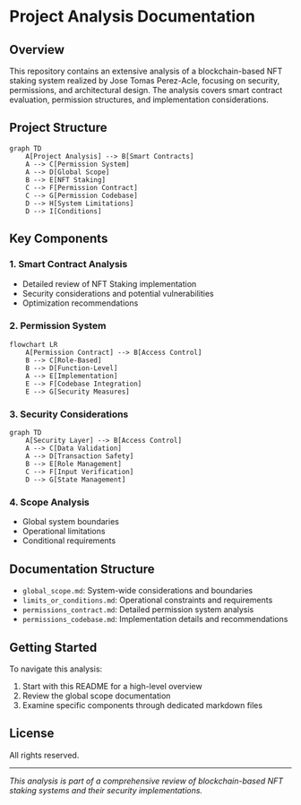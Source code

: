 # Project Analysis Documentation

## Overview
This repository contains an extensive analysis of a blockchain-based NFT staking system realized by Jose Tomas Perez-Acle, focusing on security, permissions, and architectural design. The analysis covers smart contract evaluation, permission structures, and implementation considerations.

## Project Structure
```mermaid
graph TD
    A[Project Analysis] --> B[Smart Contracts]
    A --> C[Permission System]
    A --> D[Global Scope]
    B --> E[NFT Staking]
    C --> F[Permission Contract]
    C --> G[Permission Codebase]
    D --> H[System Limitations]
    D --> I[Conditions]
```

## Key Components

### 1. Smart Contract Analysis
- Detailed review of NFT Staking implementation
- Security considerations and potential vulnerabilities
- Optimization recommendations

### 2. Permission System
```mermaid
flowchart LR
    A[Permission Contract] --> B[Access Control]
    B --> C[Role-Based]
    B --> D[Function-Level]
    A --> E[Implementation]
    E --> F[Codebase Integration]
    E --> G[Security Measures]
```

### 3. Security Considerations
```mermaid
graph TD
    A[Security Layer] --> B[Access Control]
    A --> C[Data Validation]
    A --> D[Transaction Safety]
    B --> E[Role Management]
    C --> F[Input Verification]
    D --> G[State Management]
```

### 4. Scope Analysis
- Global system boundaries
- Operational limitations
- Conditional requirements

## Documentation Structure
- `global_scope.md`: System-wide considerations and boundaries
- `limits_or_conditions.md`: Operational constraints and requirements
- `permissions_contract.md`: Detailed permission system analysis
- `permissions_codebase.md`: Implementation details and recommendations

## Getting Started
To navigate this analysis:
1. Start with this README for a high-level overview
2. Review the global scope documentation
3. Examine specific components through dedicated markdown files

## License
All rights reserved.

---
*This analysis is part of a comprehensive review of blockchain-based NFT staking systems and their security implementations.*
